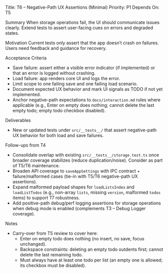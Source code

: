 Title: T6 – Negative-Path UX Assertions (Minimal)
Priority: P1
Depends On: T5

Summary
When storage operations fail, the UI should communicate issues clearly. Extend tests to assert user-facing cues on errors and degraded states.

Motivation
Current tests only assert that the app doesn’t crash on failures. Users need feedback and guidance for recovery.

Acceptance Criteria
- Save failure: assert either a visible error indicator (if implemented) or that an error is logged without crashing.
- Load failure: app renders core UI and logs the error.
- Limit scope to one failing save and one failing load scenario.
- Document expected UX behavior and mark UI signals as TODO if not yet implemented.
 - Anchor negative-path expectations to `docs/interaction.md` rules where applicable (e.g., Enter on empty does nothing; cannot delete the last empty todo; empty todo checkbox disabled).

Deliverables
- New or updated tests under `src/__tests__/` that assert negative-path UX behavior for both load and save failures.

Follow-ups from T4
- Consolidate overlap with existing `src/__tests__/storage.test.ts` once broader coverage stabilizes (reduce duplication/noise). Consider as part of T5/T6 maintenance.
- Broaden API coverage to `saveAppSettings` with IPC contract + failure/malformed cases (tie-in with T5/T6 negative-path UX assertions).
- Expand malformed payload shapes for `loadListsIndex` and `loadListTodos` (e.g., non-array `lists`, missing `version`, malformed `todos` items) to support T7 robustness.
- Add positive-path debug/perf logging assertions for storage operations when debug mode is enabled (complements T3 – Debug Logger coverage).

Notes
- Carry-over from T5 review to cover here:
  - Enter on empty todo does nothing (no insert, no save, focus unchanged).
  - Backspace constraints: deleting an empty todo outdents first; cannot delete the last remaining todo.
  - Must always have at least one todo per list (an empty one is allowed; its checkbox must be disabled).
